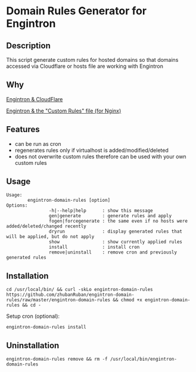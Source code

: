 # Domain Rules Generator for Engintron
## Description
This script generate custom rules for hosted domains so that domains accessed via Cloudflare or hosts file are working with Engintron
## Why
[Engintron & CloudFlare](https://engintron.com/docs/#/pages/Engintron-&-CloudFlare)

[Engintron & the "Custom Rules" file (for Nginx)](https://engintron.com/docs/#/pages/Engintron-&-the-%22Custom-Rules%22-file-(for-Nginx))
## Features
- can be run as cron
- regenerates rules only if virtualhost is added/modified/deleted
- does not overwrite custom rules therefore can be used with your own custom rules
## Usage
```
Usage:
        engintron-domain-rules [option]
Options:
                -h|--help|help      : show this message
                gen|generate        : generate rules and apply
                fogen|forcegenerate : the same even if no hosts were added/deleted/changed recently
                dryrun              : display generated rules that will be applied, but do not apply
                show                : show currently applied rules
                install             : install cron
                remove|uninstall    : remove cron and previously generated rules
```
## Installation
```
cd /usr/local/bin/ && curl -skLo engintron-domain-rules https://github.com/zhubanRuban/engintron-domain-rules/raw/master/engintron-domain-rules && chmod +x engintron-domain-rules && cd -
```
Setup cron (optional):
```
engintron-domain-rules install
```
## Uninstallation
```
engintron-domain-rules remove && rm -f /usr/local/bin/engintron-domain-rules
```
